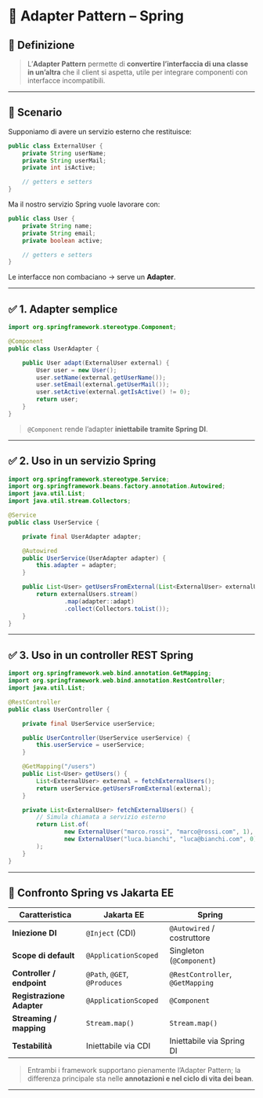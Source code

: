 # 🔌 Adapter Pattern – Spring

## 🧠 **Definizione**

> L’**Adapter Pattern** permette di **convertire l’interfaccia di una classe in un’altra** che il client si aspetta, utile per integrare componenti con interfacce incompatibili.

---

## 🎯 Scenario

Supponiamo di avere un servizio esterno che restituisce:

```java
public class ExternalUser {
    private String userName;
    private String userMail;
    private int isActive;

    // getters e setters
}
```

Ma il nostro servizio Spring vuole lavorare con:

```java
public class User {
    private String name;
    private String email;
    private boolean active;

    // getters e setters
}
```

Le interfacce non combaciano → serve un **Adapter**.

---

## ✅ 1. **Adapter semplice**

```java
import org.springframework.stereotype.Component;

@Component
public class UserAdapter {

    public User adapt(ExternalUser external) {
        User user = new User();
        user.setName(external.getUserName());
        user.setEmail(external.getUserMail());
        user.setActive(external.getIsActive() != 0);
        return user;
    }
}
```

> `@Component` rende l’adapter **iniettabile tramite Spring DI**.

---

## ✅ 2. **Uso in un servizio Spring**

```java
import org.springframework.stereotype.Service;
import org.springframework.beans.factory.annotation.Autowired;
import java.util.List;
import java.util.stream.Collectors;

@Service
public class UserService {

    private final UserAdapter adapter;

    @Autowired
    public UserService(UserAdapter adapter) {
        this.adapter = adapter;
    }

    public List<User> getUsersFromExternal(List<ExternalUser> externalUsers) {
        return externalUsers.stream()
                .map(adapter::adapt)
                .collect(Collectors.toList());
    }
}
```

---

## ✅ 3. **Uso in un controller REST Spring**

```java
import org.springframework.web.bind.annotation.GetMapping;
import org.springframework.web.bind.annotation.RestController;
import java.util.List;

@RestController
public class UserController {

    private final UserService userService;

    public UserController(UserService userService) {
        this.userService = userService;
    }

    @GetMapping("/users")
    public List<User> getUsers() {
        List<ExternalUser> external = fetchExternalUsers();
        return userService.getUsersFromExternal(external);
    }

    private List<ExternalUser> fetchExternalUsers() {
        // Simula chiamata a servizio esterno
        return List.of(
                new ExternalUser("marco.rossi", "marco@rossi.com", 1),
                new ExternalUser("luca.bianchi", "luca@bianchi.com", 0)
        );
    }
}
```

---

## 🔁 Confronto Spring vs Jakarta EE

| Caratteristica            | Jakarta EE                   | Spring                           |
| ------------------------- | ---------------------------- | -------------------------------- |
| **Iniezione DI**          | `@Inject` (CDI)              | `@Autowired` / costruttore       |
| **Scope di default**      | `@ApplicationScoped`         | Singleton (`@Component`)         |
| **Controller / endpoint** | `@Path`, `@GET`, `@Produces` | `@RestController`, `@GetMapping` |
| **Registrazione Adapter** | `@ApplicationScoped`         | `@Component`                     |
| **Streaming / mapping**   | `Stream.map()`               | `Stream.map()`                   |
| **Testabilità**           | Iniettabile via CDI          | Iniettabile via Spring DI        |

> Entrambi i framework supportano pienamente l’Adapter Pattern; la differenza principale sta nelle **annotazioni e nel ciclo di vita dei bean**.

---
